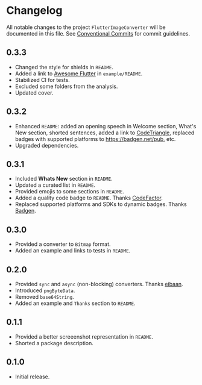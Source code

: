 # Changelog

All notable changes to the project `FlutterImageConverter` will be documented in this file.
See [Conventional Commits](https://conventionalcommits.org) for commit guidelines.

## 0.3.3

- Changed the style for shields in `README`.
- Added a link to [Awesome Flutter](https://github.com/Solido/awesome-flutter) in `example/README`.
- Stabilized CI for tests.
- Excluded some folders from the analysis.
- Updated cover.

## 0.3.2

- Enhanced `README`: added an opening speech in Welcome section, What's New section, shorted sentences, added a link to [CodeTriangle](https://codetriage.com), replaced badges with supported platforms to <https://badgen.net/pub>, etc.
- Upgraded dependencies.

## 0.3.1

- Included **Whats New** section in `README`.
- Updated a curated list in `README`.
- Provided emojis to some sections in `README`.
- Added a quality code badge to `README`. Thanks [CodeFactor](https://codefactor.io).
- Replaced supported platforms and SDKs to dynamic badges. Thanks [Badgen](https://badgen.net/pub).

## 0.3.0

- Provided a converter to `Bitmap` format.
- Added an example and links to tests in `README`.

## 0.2.0

- Provided `sync` and `async` (non-blocking) converters. Thanks [eibaan](https://www.reddit.com/user/eibaan/).
- Introduced `pngByteData`.
- Removed `base64String`.
- Added an example and `Thanks` section to `README`.

## 0.1.1

- Provided a better screeenshot representation in `README`.
- Shorted a package description.

## 0.1.0

- Initial release.
